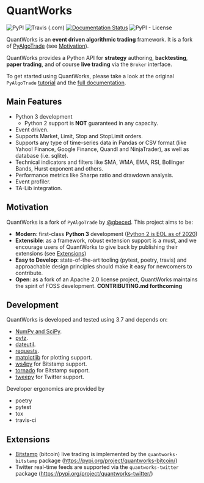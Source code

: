 QuantWorks
===========

![PyPI](https://img.shields.io/pypi/v/quantworks)
![Travis (.com)](https://img.shields.io/travis/com/ttymck/quantworks)
[![Documentation Status](https://readthedocs.org/projects/quantworks/badge/?version=latest)](https://quantworks.readthedocs.io/en/latest/?badge=latest)
![PyPI - License](https://img.shields.io/pypi/l/quantworks)

<!-- [![Build Status](https://travis-ci.org/gbeced/pyalgotrade.png?branch=master)](https://travis-ci.org/gbeced/pyalgotrade)
[![Coverage Status](https://coveralls.io/repos/gbeced/pyalgotrade/badge.svg?branch=master)](https://coveralls.io/r/gbeced/pyalgotrade?branch=master) -->


QuantWorks is an **event driven algorithmic trading** framework. It is a fork of [PyAlgoTrade](https://gbeced.github.io/pyalgotrade/) (see [Motivation](#motivation)). 

QuantWorks provides a Python API for **strategy** authoring, **backtesting**, **paper trading**, and of course **live trading** via the `Broker` interface.

To get started using QuantWorks, please take a look at the original `PyAlgoTrade` [tutorial](http://gbeced.github.io/pyalgotrade/docs/v0.20/html/tutorial.html) and the [full documentation](http://gbeced.github.io/pyalgotrade/docs/v0.20/html/index.html).


Main Features
-------------

 * Python 3 development
   * Python 2 support is **NOT** guaranteed in any capacity.
 * Event driven.
 * Supports Market, Limit, Stop and StopLimit orders.
 * Supports any type of time-series data in Pandas or CSV format (like Yahoo! Finance, Google Finance, Quandl and NinjaTrader), as well as database (i.e. sqlite).
 * Technical indicators and filters like SMA, WMA, EMA, RSI, Bollinger Bands, Hurst exponent and others.
 * Performance metrics like Sharpe ratio and drawdown analysis.
 * Event profiler.
 * TA-Lib integration.


Motivation
----------

QuantWorks is a fork of `PyAlgoTrade` by [@gbeced](https://github.com/gbeced). This project aims to be:

 * **Modern**: first-class **Python 3** development ([Python 2 is EOL as of 2020](https://pythonclock.org/))
 * **Extensible**: as a framework, robust extension support is a must, and we encourage users of QuantWorks to give back by publishing their extensions (see [Extensions](#extensions))
 * **Easy to Develop**: state-of-the-art tooling (pytest, poetry, travis) and approachable design principles should make it easy for newcomers to contribute.
 * **Open**: as a fork of an Apache 2.0 license project, QuantWorks maintains the spirit of FOSS development. **CONTRIBUTING.md forthcoming**


Development
------------

QuantWorks is developed and tested using 3.7 and depends on:

 * [NumPy and SciPy](http://numpy.scipy.org/).
 * [pytz](http://pytz.sourceforge.net/).
 * [dateutil](https://dateutil.readthedocs.org/en/latest/).
 * [requests](http://docs.python-requests.org/en/latest/).
 * [matplotlib](http://matplotlib.sourceforge.net/) for plotting support.
 * [ws4py](https://github.com/Lawouach/WebSocket-for-Python) for Bitstamp support.
 * [tornado](http://www.tornadoweb.org/en/stable/) for Bitstamp support.
 * [tweepy](https://github.com/tweepy/tweepy) for Twitter support.

Developer ergonomics are provided by 
 
 * poetry
 * pytest
 * tox
 * travis-ci


Extensions 
----------

- [Bitstamp](https://www.bitstamp.net/) (bitcoin) live trading is implemented by the `quantworks-bitstamp` package (https://pypi.org/project/quantworks-bitcoin/)
- Twitter real-time feeds are supported via the `quantworks-twitter` package (https://pypi.org/project/quantworks-twitter/)